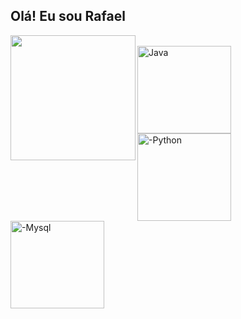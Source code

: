 ## Olá! Eu sou Rafael

<div align="center">
  <a href="https://github.com/RafaelDEV-01">
  <img height="200em" align="left" src="https://github-readme-stats.vercel.app/api/top-langs/?username=RafaelDEV-01&layout=compact&langs_count=7&theme=dark"/>
</div>
<div style="display: inline_block"><br>
  <img align="center" alt="Java" height="140" width="150" src="https://cdn.jsdelivr.net/gh/devicons/devicon@latest/icons/java/java-original-wordmark.svg" />
  <img align="center" alt="-Python" height="140" width="150" src="https://cdn.jsdelivr.net/gh/devicons/devicon@latest/icons/python/python-original-wordmark.svg" />
  <img align="center" alt="-Mysql" height="140" width="150" src="https://cdn.jsdelivr.net/gh/devicons/devicon@latest/icons/mysql/mysql-original-wordmark.svg" />
</div>
